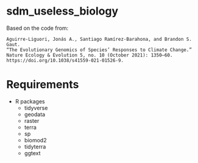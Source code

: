 # sdm_useless_biology

Based on the code from:

    Aguirre-Liguori, Jonás A., Santiago Ramírez-Barahona, and Brandon S. Gaut. 
    “The Evolutionary Genomics of Species’ Responses to Climate Change.” 
    Nature Ecology & Evolution 5, no. 10 (October 2021): 1350–60.
    https://doi.org/10.1038/s41559-021-01526-9.


# Requirements

- R packages
  * tidyverse
  * geodata
  * raster
  * terra
  * sp
  * biomod2
  * tidyterra
  * ggtext
  